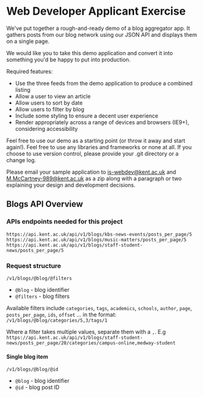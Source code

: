 Web Developer Applicant Exercise
================================

We've put together a rough-and-ready demo of a blog aggregator app. It gathers posts from our blog network using our JSON API and displays them on a single page.

We would like you to take this demo application and convert it into something you'd be happy to put into production. 

Required features:

* Use the three feeds from the demo application to produce a combined listing
* Allow a user to view an article
* Allow users to sort by date
* Allow users to filter by blog
* Include some styling to ensure a decent user experience
* Render appropriately across a range of devices and browsers (IE9+), considering accessibility

Feel free to use our demo as a starting point (or throw it away and start again!). Feel free to use any libraries and frameworks or none at all. If you choose to use version control, please provide your .git directory or a change log.

Please email your sample application to is-webdev@kent.ac.uk and M.McCartney-989@kent.ac.uk as a zip along with a paragraph or two explaining your design and development decisions.


## Blogs API Overview

### APIs endpoints needed for this project

	https://api.kent.ac.uk/api/v1/blogs/kbs-news-events/posts_per_page/5
	https://api.kent.ac.uk/api/v1/blogs/music-matters/posts_per_page/5
	https://api.kent.ac.uk/api/v1/blogs/staff-student-news/posts_per_page/5

### Request structure

	/v1/blogs/@blog/@filters

 * `@blog` - blog identifier
 * `@filters` - blog filters

Available filters include `categories`, `tags`, `academics`, `schools`, `author`, `page`, `posts_per_page`, `ids`, `offset` ... in the format: `/v1/blogs/@blog/categories/5,3/tags/1`

Where a filter takes multiple values, separate them with a `,`. E.g `https://api.kent.ac.uk/api/v1/blogs/staff-student-news/posts_per_page/20/categories/campus-online,medway-student`

#### Single blog item

	/v1/blogs/@blog/@id

 * `@blog` - blog identifier
 * `@id` - blog post ID
